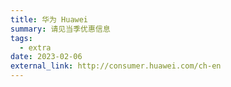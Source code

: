 ```yaml
---
title: 华为 Huawei
summary: 请见当季优惠信息
tags:
  - extra
date: 2023-02-06
external_link: http://consumer.huawei.com/ch-en
---
```

